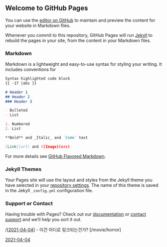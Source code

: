 ## Welcome to GitHub Pages

You can use the [editor on GitHub](https://github.com/kimjuik/TIL/edit/gh-pages/index.md) to maintain and preview the content for your website in Markdown files.

Whenever you commit to this repository, GitHub Pages will run [Jekyll](https://jekyllrb.com/) to rebuild the pages in your site, from the content in your Markdown files.

### Markdown

Markdown is a lightweight and easy-to-use syntax for styling your writing. It includes conventions for

```markdown
Syntax highlighted code block
{{ -17 |abs }}

# Header 1
## Header 2
### Header 3

- Bulleted
- List

1. Numbered
2. List

**Bold** and _Italic_ and `Code` text

[Link](url) and ![Image](src)
```

For more details see [GitHub Flavored Markdown](https://guides.github.com/features/mastering-markdown/).

### Jekyll Themes

Your Pages site will use the layout and styles from the Jekyll theme you have selected in your [repository settings](https://github.com/kimjuik/TIL/settings). The name of this theme is saved in the Jekyll `_config.yml` configuration file.

### Support or Contact

Having trouble with Pages? Check out our [documentation](https://docs.github.com/categories/github-pages-basics/) or [contact support](https://support.github.com/contact) and we’ll help you sort it out.

/[[2021-04-04]] - 이건 어디로 링크되는건가?
[/movie/horror]

[2021-04-04]

[//begin]: # "Autogenerated link references for markdown compatibility"
[2021-04-04]: journal/2021-04-04 "Sunday, April 4, 2021"
[//end]: # "Autogenerated link references"